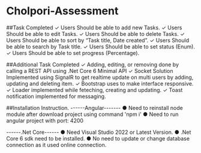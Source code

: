 # Cholpori-Assessment

##Task Completed
✓ Users Should be able to add new Tasks. 
✓ Users Should be able to edit Tasks. 
✓ Users Should be able to delete Tasks. 
✓ Users Should be able to sort by “Task title, Date created”. 
✓ Users Should be able to search by Task title. 
✓ Users Should be able to set status (Enum). 
✓ Users Should be able to set progress (Percentage). 

##Additional Task Completed
✓ Adding, editing, or removing done by calling a REST API using .Net Core 6 Minimal API
✓ Socket Solution Implemented using SignalR to get realtime update on multi users by adding, updating and deleting item.
✓ Bootstrap uses to make interface responsive.
✓ Loader implemented while feteching, creating and updating.
✓ Toast notification implemented for messaging.

##Installation Instruction.
------Angular-------
● Need to reinstall node module after download project using command 'npm i'
● Need to run angular project with port: 4200

------.Net Core------
● Need Visual Studio 2022 or Latest Version.
● .Net Core 6 sdk need to be installed.
● No need to update or change database connection as it used online connection.
